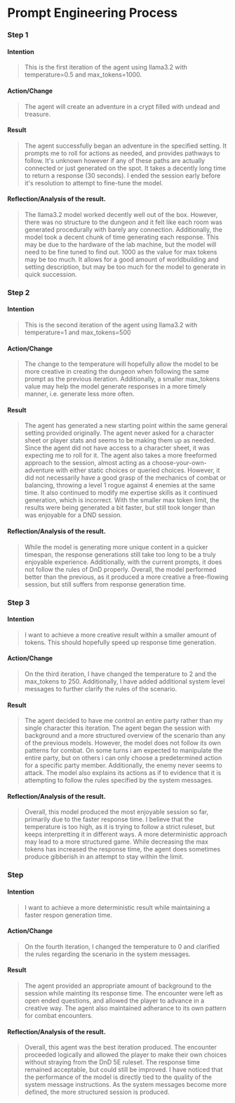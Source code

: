 # Prompt Engineering Process

### Step 1
#### Intention
>This is the first iteration of the agent using llama3.2 with temperature=0.5 and max_tokens=1000.

#### Action/Change
>The agent will create an adventure in a crypt filled with undead and treasure.

#### Result
>The agent successfully began an adventure in the specified setting. It prompts me to roll for actions as needed, and provides pathways to follow. It's unknown however if any of these paths are actually connected or just generated on the spot. It takes a decently long time to return a response (30 seconds). I ended the session early before it's resolution to attempt to fine-tune the model.

#### Reflection/Analysis of the result. 
>The llama3.2 model worked decently well out of the box. However, there was no structure to the dungeon and it felt like each room was generated procedurally with barely any connection. Additionally, the model took a decent chunk of time generating each response. This may be due to the hardware of the lab machine, but the model will need to be fine tuned to find out. 1000 as the value for max tokens may be too much. It allows for a good amount of worldbuilding and setting description, but may be too much for the model to generate in quick succession.


### Step 2
#### Intention
>This is the second iteration of the agent using llama3.2 with temperature=1 and max_tokens=500

#### Action/Change
>The change to the temperature will hopefully allow the model to be more creative in creating the dungeon when following the same prompt as the previous iteration. Additionally, a smaller max_tokens value may help the model generate responses in a more timely manner, i.e. generate less more often. 

#### Result
>The agent has generated a new starting point within the same general setting provided originally.  The agent never asked for a character sheet or player stats and seems to be making them up as needed. Since the agent did not have access to a character sheet, it was expecting me to roll for it. The agent also takes a more freeformed approach to the session, almost acting as a choose-your-own-adventure with either static choices or queried choices. However, it did not necessarily have a good grasp of the mechanics of combat or balancing, throwing a level 1 rogue against 4 enemies at the same time. It also continued to modify me expertise skills as it continued generation, which is incorrect. With the smaller max token limit, the results were being generated a bit faster, but still took longer than was enjoyable for a DND session.

#### Reflection/Analysis of the result. 
>While the model is generating more unique content in a quicker timespan, the response generations still take too long to be a truly enjoyable experience. Additionally, with the current prompts, it does not follow the rules of DnD properly. Overall, the model performed better than the previous, as it produced a more creative a free-flowing session, but still suffers from response generation time. 


### Step 3
#### Intention
>I want to achieve a more creative result within a smaller amount of tokens. This should hopefully speed up response time generation.

#### Action/Change
>On the third iteration, I have changed the temperature to 2 and the max_tokens to 250. Additionally, I have added additional system level messages to further clarify the rules of the scenario.

#### Result
>The agent decided to have me control an entire party rather than my single character this iteration. The agent began the session with background and a more structured overview of the scenario than any of the previous models. However, the model does not follow its own patterns for combat. On some turns i am expected to manipulate the entire party, but on others i can only choose a predetermined action for a specific party member. Additionally, the enemy never seems to attack. The model also explains its actions as if to evidence that it is attempting to follow the rules specified by the system messages.

#### Reflection/Analysis of the result. 
>Overall, this model produced the most enjoyable session so far, primarily due to the faster response time. I believe that the temperature is too high, as it is trying to follow a strict ruleset, but keeps interpretting it in different ways. A more deterministic approach may lead to a more structured game. While decreasing the max tokens has increased the response time, the agent does sometimes produce gibberish in an attempt to stay within the limit.


### Step 
#### Intention
>I want to achieve a more deterministic result while maintaining a faster respon generation time.

#### Action/Change
>On the fourth iteration, I changed the temperature to 0 and clarified the rules regarding the scenario in the system messages.

#### Result
>The agent provided an appropriate amount of background to the session while mainting its response time. The encounter were left as open ended questions, and allowed the player to advance in a creative way. The agent also maintained adherance to its own pattern for combat encounters.

#### Reflection/Analysis of the result. 
>Overall, this agent was the best iteration produced. The encounter proceeded logically and allowed the player to make their own choices without straying from the DnD 5E ruleset. The response time remained acceptable, but could still be improved. I have noticed that the performance of the model is directly tied to the quality of the system message instructions. As the system messages become more defined, the more structured session is produced.